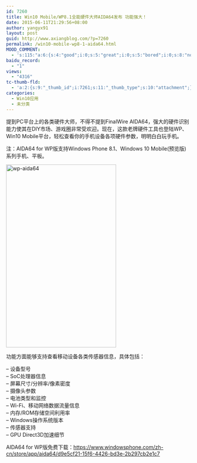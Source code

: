 ```yaml
---
id: 7260
title: Win10 Mobile/WP8.1全能硬件大师AIDA64发布 功能强大！
date: 2015-06-11T21:29:56+08:00
author: yangyx91
layout: post
guid: http://www.axiangblog.com/?p=7260
permalink: /win10-mobile-wp8-1-aida64.html
MOOD_COMMENT:
  - 's:115:"a:6:{s:4:"good";i:0;s:5:"great";i:0;s:5:"bored";i:0;s:8:"nonsense";i:0;s:13:"notunderstand";i:0;s:7:"passing";i:0;}";'
baidu_record:
  - "1"
views:
  - "4316"
tc-thumb-fld:
  - 'a:2:{s:9:"_thumb_id";i:7261;s:11:"_thumb_type";s:10:"attachment";}'
categories:
  - Win10应用
  - 未分类
---
```

提到PC平台上的各类硬件大师，不得不提到FinalWire AIDA64，强大的硬件识别能力使其在DIY市场、游戏圈非常受欢迎。现在，这款老牌硬件工具也登陆WP、Win10 Mobile平台，轻松查看你的手机设备各项硬件参数，明明白白玩手机。

注：AIDA64 for WP版支持Windows Phone 8.1、Windows 10 Mobile(预览版)系列手机、平板。

<a href="http://www.axiangblog.com/wp-content/uploads/2015/06/wp-aida64.jpg" target="_blank"  rel="nofollow" ><img loading="lazy" class="aligncenter size-full wp-image-7261" src="http://www.axiangblog.com/wp-content/uploads/2015/06/wp-aida64.jpg" alt="wp-aida64" width="300" height="500" /></a>

功能方面能够支持查看移动设备各类传感器信息，具体包括：

&#8211; 设备型号  
&#8211; SoC处理器信息  
&#8211; 屏幕尺寸/分辨率/像素密度  
&#8211; 摄像头参数  
&#8211; 电池类型和监控  
&#8211; Wi-Fi、移动网络数据流量信息  
&#8211; 内存/ROM存储空间利用率  
&#8211; Windows操作系统版本  
&#8211; 传感器支持  
&#8211; GPU Direct3D加速细节

AIDA64 for WP版免费下载：<a href="https://www.windowsphone.com/zh-cn/store/app/aida64/d9e5cf21-15f6-4426-bd3e-2b297cb2e1c7" target="_blank"  rel="nofollow" >https://www.windowsphone.com/zh-cn/store/app/aida64/d9e5cf21-15f6-4426-bd3e-2b297cb2e1c7</a>
